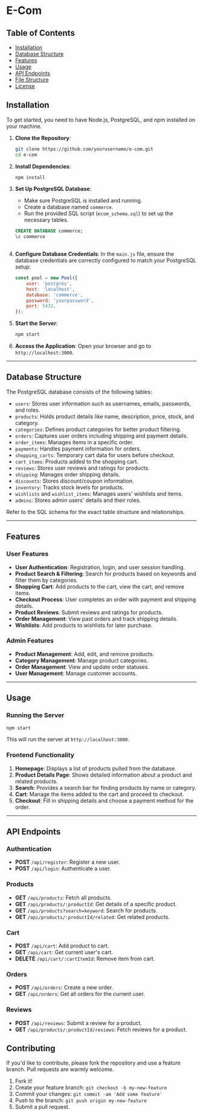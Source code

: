 # E-Com



## Table of Contents

- [Installation](#installation)
- [Database Structure](#database-structure)
- [Features](#features)
- [Usage](#usage)
- [API Endpoints](#api-endpoints)
- [File Structure](#file-structure)
- [License](#license)



## Installation

To get started, you need to have Node.js, PostgreSQL, and npm installed on your machine.

1. **Clone the Repository**:
   ```bash
   git clone https://github.com/yourusername/e-com.git
   cd e-com
   ```

2. **Install Dependencies**:
   ```bash
   npm install
   ```

3. **Set Up PostgreSQL Database**:
   - Make sure PostgreSQL is installed and running.
   - Create a database named `commerce`.
   - Run the provided SQL script (`ecom_schema.sql`) to set up the necessary tables.
   
   ```sql
   CREATE DATABASE commerce;
   \c commerce
 
   ```

4. **Configure Database Credentials**:
   In the `main.js` file, ensure the database credentials are correctly configured to match your PostgreSQL setup:
   ```javascript
   const pool = new Pool({
       user: 'postgres',
       host: 'localhost',
       database: 'commerce',
       password: 'yourpassword',
       port: 5432,
   });
   ```

5. **Start the Server**:
   ```bash
   npm start
   ```

6. **Access the Application**:
   Open your browser and go to `http://localhost:3000`.

---

## Database Structure

The PostgreSQL database consists of the following tables:

- `users`: Stores user information such as usernames, emails, passwords, and roles.
- `products`: Holds product details like name, description, price, stock, and category.
- `categories`: Defines product categories for better product filtering.
- `orders`: Captures user orders including shipping and payment details.
- `order_items`: Manages items in a specific order.
- `payments`: Handles payment information for orders.
- `shopping_carts`: Temporary cart data for users before checkout.
- `cart_items`: Products added to the shopping cart.
- `reviews`: Stores user reviews and ratings for products.
- `shipping`: Manages order shipping details.
- `discounts`: Stores discount/coupon information.
- `inventory`: Tracks stock levels for products.
- `wishlists` and `wishlist_items`: Manages users' wishlists and items.
- `admins`: Stores admin users' details and their roles.

Refer to the SQL schema for the exact table structure and relationships.

---

## Features

### User Features
- **User Authentication**: Registration, login, and user session handling.
- **Product Search & Filtering**: Search for products based on keywords and filter them by categories.
- **Shopping Cart**: Add products to the cart, view the cart, and remove items.
- **Checkout Process**: User completes an order with payment and shipping details.
- **Product Reviews**: Submit reviews and ratings for products.
- **Order Management**: View past orders and track shipping details.
- **Wishlists**: Add products to wishlists for later purchase.

### Admin Features
- **Product Management**: Add, edit, and remove products.
- **Category Management**: Manage product categories.
- **Order Management**: View and update order statuses.
- **User Management**: Manage customer accounts.

---

## Usage

### Running the Server

```bash
npm start
```

This will run the server at `http://localhost:3000`.

### Frontend Functionality

1. **Homepage**: Displays a list of products pulled from the database.
2. **Product Details Page**: Shows detailed information about a product and related products.
3. **Search**: Provides a search bar for finding products by name or category.
4. **Cart**: Manage the items added to the cart and proceed to checkout.
5. **Checkout**: Fill in shipping details and choose a payment method for the order.

---

## API Endpoints

### Authentication

- **POST** `/api/register`: Register a new user.
- **POST** `/api/login`: Authenticate a user.

### Products

- **GET** `/api/products`: Fetch all products.
- **GET** `/api/products/:productId`: Get details of a specific product.
- **GET** `/api/products?search=keyword`: Search for products.
- **GET** `/api/products/:productId/related`: Get related products.
  
### Cart

- **POST** `/api/cart`: Add product to cart.
- **GET** `/api/cart`: Get current user's cart.
- **DELETE** `/api/cart/:cartItemId`: Remove item from cart.

### Orders

- **POST** `/api/orders`: Create a new order.
- **GET** `/api/orders`: Get all orders for the current user.

### Reviews

- **POST** `/api/reviews`: Submit a review for a product.
- **GET** `/api/products/:productId/reviews`: Fetch reviews for a product.



## Contributing

If you'd like to contribute, please fork the repository and use a feature branch. Pull requests are warmly welcome.

1. Fork it!
2. Create your feature branch: `git checkout -b my-new-feature`
3. Commit your changes: `git commit -am 'Add some feature'`
4. Push to the branch: `git push origin my-new-feature`
5. Submit a pull request.

